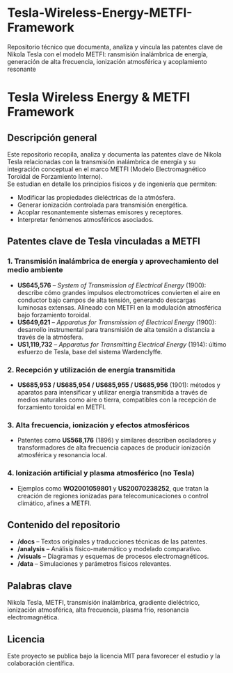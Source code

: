 # Tesla-Wireless-Energy-METFI-Framework
Repositorio técnico que documenta, analiza y vincula las patentes clave de Nikola Tesla con el modelo METFI: ransmisión inalámbrica de energía, generación de alta frecuencia, ionización atmosférica y acoplamiento resonante
# Tesla Wireless Energy & METFI Framework

## Descripción general
Este repositorio recopila, analiza y documenta las patentes clave de Nikola Tesla relacionadas con la transmisión inalámbrica de energía y su integración conceptual en el marco METFI (Modelo Electromagnético Toroidal de Forzamiento Interno).  
Se estudian en detalle los principios físicos y de ingeniería que permiten:
- Modificar las propiedades dieléctricas de la atmósfera.
- Generar ionización controlada para transmisión energética.
- Acoplar resonantemente sistemas emisores y receptores.
- Interpretar fenómenos atmosféricos asociados.

## Patentes clave de Tesla vinculadas a METFI

### 1. Transmisión inalámbrica de energía y aprovechamiento del medio ambiente
- **US645,576** – *System of Transmission of Electrical Energy* (1900): describe cómo grandes impulsos electromotrices convierten el aire en conductor bajo campos de alta tensión, generando descargas luminosas extensas. Alineado con METFI en la modulación atmosférica bajo forzamiento toroidal.  
- **US649,621** – *Apparatus for Transmission of Electrical Energy* (1900): desarrollo instrumental para transmisión de alta tensión a distancia a través de la atmósfera.  
- **US1,119,732** – *Apparatus for Transmitting Electrical Energy* (1914): último esfuerzo de Tesla, base del sistema Wardenclyffe.

### 2. Recepción y utilización de energía transmitida
- **US685,953 / US685,954 / US685,955 / US685,956** (1901): métodos y aparatos para intensificar y utilizar energía transmitida a través de medios naturales como aire o tierra, compatibles con la recepción de forzamiento toroidal en METFI.

### 3. Alta frecuencia, ionización y efectos atmosféricos
- Patentes como **US568,176** (1896) y similares describen osciladores y transformadores de alta frecuencia capaces de producir ionización atmosférica y resonancia local.

### 4. Ionización artificial y plasma atmosférico (no Tesla)
- Ejemplos como **WO2001059801** y **US20070238252**, que tratan la creación de regiones ionizadas para telecomunicaciones o control climático, afines a METFI.

## Contenido del repositorio
- **/docs** – Textos originales y traducciones técnicas de las patentes.
- **/analysis** – Análisis físico-matemático y modelado comparativo.
- **/visuals** – Diagramas y esquemas de procesos electromagnéticos.
- **/data** – Simulaciones y parámetros físicos relevantes.

## Palabras clave
Nikola Tesla, METFI, transmisión inalámbrica, gradiente dieléctrico, ionización atmosférica, alta frecuencia, plasma frío, resonancia electromagnética.

## Licencia
Este proyecto se publica bajo la licencia MIT para favorecer el estudio y la colaboración científica.
